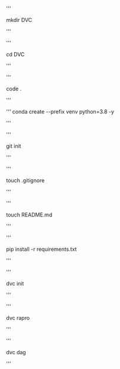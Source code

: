 '''

mkdir DVC

'''

'''

cd DVC

'''

'''

code .

'''


'''
conda create --prefix venv python=3.8 -y

'''

'''

git init

'''

'''

touch .gitignore

'''

'''

touch README.md

'''

'''

pip install -r requirements.txt


'''

'''

dvc init

'''

'''

dvc rapro

'''


'''

dvc dag

'''
